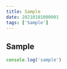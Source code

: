 ```yaml
---
title: Sample
date: 20210101000001
tags: ['Sample']
---
```


## Sample
```javascript
console.log('sample')
```
